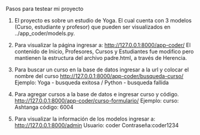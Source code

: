 Pasos para testear mi proyecto

1. El proyecto es sobre un estudio de Yoga. El cual cuenta con 3 modelos (Curso, estudiante y profesor) que pueden ser visualizados en  ../app_coder/models.py.

2. Para visualizar la página ingresar a:
    http://127.0.0.1:8000/app-coder/
    El contenido de Inicio, Profesores, Cursos y Estudiantes fue modifico pero mantienen la estructura del archivo padre.html, a través de Herencia.

3. Para buscar un curso en la base de datos ingresar a la url y colocar el nombre del curso
    http://127.0.0.1:8000/app-coder/busqueda-curso/
    Ejemplo: Yoga - busqueda exitosa / Python - busqueda fallida

4. Para agregar cursos a la base de datos e ingresar curso y código.
    http://127.0.0.1:8000/app-coder/curso-formulario/
    Ejemplo: curso: Ashtanga código: 6004

5. Para visualizar la información de los modelos ingresar a:
    http://127.0.0.1:8000/admin
    Usuario: coder
    Contraseña:coder1234










